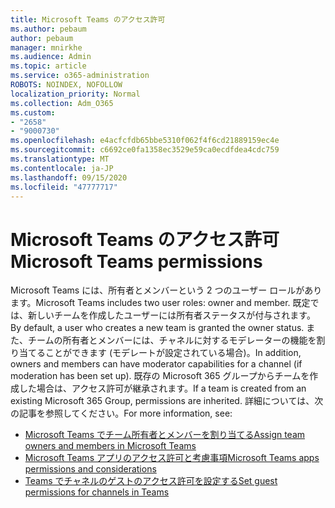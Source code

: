 ```yaml
---
title: Microsoft Teams のアクセス許可
ms.author: pebaum
author: pebaum
manager: mnirkhe
ms.audience: Admin
ms.topic: article
ms.service: o365-administration
ROBOTS: NOINDEX, NOFOLLOW
localization_priority: Normal
ms.collection: Adm_O365
ms.custom:
- "2658"
- "9000730"
ms.openlocfilehash: e4acfcfdb65bbe5310f062f4f6cd21889159ec4e
ms.sourcegitcommit: c6692ce0fa1358ec3529e59ca0ecdfdea4cdc759
ms.translationtype: MT
ms.contentlocale: ja-JP
ms.lasthandoff: 09/15/2020
ms.locfileid: "47777717"
---
```

# <a name="microsoft-teams-permissions"></a><span data-ttu-id="bc320-102">Microsoft Teams のアクセス許可</span><span class="sxs-lookup"><span data-stu-id="bc320-102">Microsoft Teams permissions</span></span>

<span data-ttu-id="bc320-103">Microsoft Teams には、所有者とメンバーという 2 つのユーザー ロールがあります。</span><span class="sxs-lookup"><span data-stu-id="bc320-103">Microsoft Teams includes two user roles: owner and member.</span></span> <span data-ttu-id="bc320-104">既定では、新しいチームを作成したユーザーには所有者ステータスが付与されます。</span><span class="sxs-lookup"><span data-stu-id="bc320-104">By default, a user who creates a new team is granted the owner status.</span></span> <span data-ttu-id="bc320-105">また、チームの所有者とメンバーには、チャネルに対するモデレーターの機能を割り当てることができます (モデレートが設定されている場合)。</span><span class="sxs-lookup"><span data-stu-id="bc320-105">In addition, owners and members can have moderator capabilities for a channel (if moderation has been set up).</span></span> <span data-ttu-id="bc320-106">既存の Microsoft 365 グループからチームを作成した場合は、アクセス許可が継承されます。</span><span class="sxs-lookup"><span data-stu-id="bc320-106">If a team is created from an existing Microsoft 365 Group, permissions are inherited.</span></span> <span data-ttu-id="bc320-107">詳細については、次の記事を参照してください。</span><span class="sxs-lookup"><span data-stu-id="bc320-107">For more information, see:</span></span>

- [<span data-ttu-id="bc320-108">Microsoft Teams でチーム所有者とメンバーを割り当てる</span><span class="sxs-lookup"><span data-stu-id="bc320-108">Assign team owners and members in Microsoft Teams</span></span>](https://docs.microsoft.com/microsoftteams/assign-roles-permissions)
- [<span data-ttu-id="bc320-109">Microsoft Teams アプリのアクセス許可と考慮事項</span><span class="sxs-lookup"><span data-stu-id="bc320-109">Microsoft Teams apps permissions and considerations</span></span>](https://docs.microsoft.com/microsoftteams/app-permissions)
- [<span data-ttu-id="bc320-110">Teams でチャネルのゲストのアクセス許可を設定する</span><span class="sxs-lookup"><span data-stu-id="bc320-110">Set guest permissions for channels in Teams</span></span>](https://support.office.com/article/4756c468-2746-4bfd-a582-736d55fcc169)
